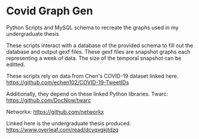 # Covid Graph Gen

Python Scripts and MySQL schema to recreate the graphs used in my undergraduate thesis

These scripts interact with a database of the provided schema to fill out the database and output gexf files. These gexf files are snapshot graphs each representing a week of data. The size of the temporal snapshot can be editted. 

These scripts rely on data from Chen's COVID-19 dataset linked here. https://github.com/echen102/COVID-19-TweetIDs

Additionally, they depend on these linked Python libraries. 
Twarc: https://github.com/DocNow/twarc

Networkx: https://github.com/networkx


Linked here is the undergraduate thesis produced. https://www.overleaf.com/read/dcyqxgkjtdzq
